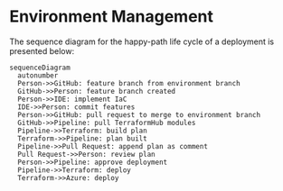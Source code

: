 # Environment Management

The sequence diagram for the happy-path life cycle of a deployment is presented below:

``` mermaid
sequenceDiagram
  autonumber
  Person->>GitHub: feature branch from environment branch
  GitHub->>Person: feature branch created
  Person->>IDE: implement IaC
  IDE->>Person: commit features
  Person->>GitHub: pull request to merge to environment branch
  GitHub->>Pipeline: pull TerraformHub modules
  Pipeline->>Terraform: build plan
  Terraform->>Pipeline: plan built
  Pipeline->>Pull Request: append plan as comment
  Pull Request->>Person: review plan
  Person->>Pipeline: approve deployment
  Pipeline->>Terraform: deploy
  Terraform->>Azure: deploy
```

